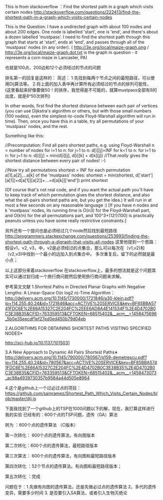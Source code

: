 This is from stackoverflow ：Find the shortest path in a graph which visits certain nodes
http://stackoverflow.com/questions/222413/find-the-shortest-path-in-a-graph-which-visits-certain-nodes


This is the Question:
I have a undirected graph with about 100 nodes and about 200 edges. One node is labelled 'start', one is 'end', and there's about a dozen labelled 'mustpass'.
I need to find the shortest path through this graph that starts at 'start', ends at 'end', and passes through all of the 'mustpass' nodes (in any order).
( http://3e.org/local/maize-graph.png / http://3e.org/local/maize-graph.dot.txt is the graph in question - it represents a corn maze in Lancaster, PA)

也就是100点，200边和12个必须经过的节点的问题

排名第一的回复是这样的：
简述：
1.先找到每两个节点之间的最短路径，可以使用Dij算法等。
2.将上面的加入表中再计算所有必须经过的节点的排列可能性，
(这里看起来好像要做50！的排序，我觉得是不可能的，就算mustpass全部有8的出度，就是8^50次排列)

In other words, first find the shortest distance between each pair of vertices (you can use Dijkstra's algorithm or others, but with those small numbers (100 nodes), even the simplest-to-code Floyd-Warshall algorithm will run in time). Then, once you have this in a table, try all permutations of your 'mustpass' nodes, and the rest.

Something like this:

//Precomputation: Find all pairs shortest paths, e.g. using Floyd-Warshall
n = number of nodes
for i=1 to n: for j=1 to n: d[i][j]=INF
for k=1 to n:
    for i=1 to n:
        for j=1 to n:
            d[i][j] = min(d[i][j], d[i][k] + d[k][j])
//That *really* gives the shortest distance between every pair of nodes! :-)

//Now try all permutations
shortest = INF
for each permutation a[1],a[2],...a[k] of the 'mustpass' nodes:
    shortest = min(shortest, d['start'][a[1]]+d[a[1]][a[2]]+...+d[a[k]]['end'])
print shortest

(Of course that's not real code, and if you want the actual path you'll have to keep track of which permutation gives the shortest distance, and also what the all-pairs shortest paths are, but you get the idea.)
It will run in at most a few seconds on any reasonable language :)
[If you have n nodes and k 'mustpass' nodes, its running time is O(n3) for the Floyd-Warshall part, and O(k!n) for the all permutations part, and 100^3+(12!)(100) is practically peanuts unless you have some really restrictive constraints.]


另外还有一个提问也是必须经过几个node然后找到最短路径
http://programmers.stackexchange.com/questions/253993/finding-the-shortest-path-through-a-digraph-that-visits-all-nodes
这里他提到一个思路：
假设v1，v2, v3，中，v2是必须经过的点集合，那么可以每次在（v1,v2)和（v2,v3)中找到一个最小的边加入到点集合中。
多次重复后，留下的必然就是最小点；

以上这部分来着stackoverflow
在stackoverflow上，最多的想法就是这个问题其实可以通过划归成一个旅行商问题然后使用旅行商问题来求解。

参考英文文献
1.Shortest Paths in Directed Planar Graphs with Negative
Lengths: A Linear-Space O(n log2 n)-Time Algorithm：
http://delivery.acm.org/10.1145/1730000/1721846/a30-klein.pdf?ip=114.255.40.24&id=1721846&acc=ACTIVE%20SERVICE&key=BF85BBA5741FDC6E%2E66A15327C2E204FC%2EEE6AD8A4E141534F%2E4D4702B0C3E38B35&CFID=763359513&CFTOKEN=68515402&__acm__=1458475696_5b0e35eecdf1ef27ed0ed450b79d04eb

2.ALGORITHMS FOR OBTAINING SHORTEST PATHS
VISITING SPECIFIED NODES*

http://sci-hub.io/10.1137/1015031

3.A New Approach to
Dynamic All Pairs Shortest Paths∗
http://delivery.acm.org/10.1145/790000/780567/p159-demetrescu.pdf?ip=114.255.40.24&id=780567&acc=ACTIVE%20SERVICE&key=BF85BBA5741FDC6E%2E66A15327C2E204FC%2E4D4702B0C3E38B35%2E4D4702B0C3E38B35&CFID=763359513&CFTOKEN=68515402&__acm__=1458473073_ac98a4939730357b9584a44d505e8964

4.这个是github上一个过必过点的项目：
https://github.com/samramez/Shortest_Path_Which_Visits_Certain_Nodes/blob/master/dij.js





下面我找到了一个github上的TSP在1000问题以下的解，现在，我打算这样进行我的实验
已经有的：600个点的TSP问题，遗传（GA）算法

转为    ：600个点的遗传算法   （C版本）

第一次转化： 600个点的遗传算法，有向图版本 

第二次转化：600个点的遗传算法，最短路径版本

第三次算法： 600个点的遗传算法，有向图和最短路径版本

第四次转化 ：52个节点的遗传算法。有向图和最短路径版本；

第五次转化 ：完成

问题在于：1.先做有向图的遗传算法，还是先做必过点的遗传算法
		  2。多代的遗传变异，需要多少时间
		  3. 是否要引入SA算法，或者引入生物灭绝论

























